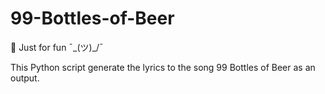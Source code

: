 # 99-Bottles-of-Beer
🍻 Just for fun ¯\_(ツ)_/¯

This Python script generate the lyrics to the song 99 Bottles of Beer as an output.
